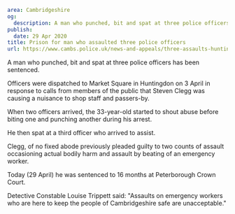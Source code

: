 ```yaml
area: Cambridgeshire
og:
  description: A man who punched, bit and spat at three police officers has been sentenced.
publish:
  date: 29 Apr 2020
title: Prison for man who assaulted three police officers
url: https://www.cambs.police.uk/news-and-appeals/three-assaults-huntingdon
```

A man who punched, bit and spat at three police officers has been sentenced.

Officers were dispatched to Market Square in Huntingdon on 3 April in response to calls from members of the public that Steven Clegg was causing a nuisance to shop staff and passers-by.

When two officers arrived, the 33-year-old started to shout abuse before biting one and punching another during his arrest.

He then spat at a third officer who arrived to assist.

Clegg, of no fixed abode previously pleaded guilty to two counts of assault occasioning actual bodily harm and assault by beating of an emergency worker.

Today (29 April) he was sentenced to 16 months at Peterborough Crown Court.

Detective Constable Louise Trippett said: "Assaults on emergency workers who are here to keep the people of Cambridgeshire safe are unacceptable."
